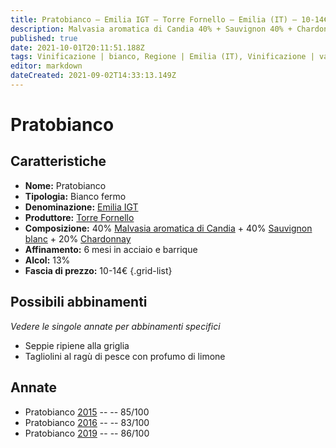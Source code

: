 ```yaml
---
title: Pratobianco – Emilia IGT – Torre Fornello – Emilia (IT) – 10-14€ – 3★
description: Malvasia aromatica di Candia 40% + Sauvignon 40% + Chardonnay 20% | Seppie ripiene alla griglia – Tagliolini al ragù di pesce con profumo di limone
published: true
date: 2021-10-01T20:11:51.188Z
tags: Vinificazione | bianco, Regione | Emilia (IT), Vinificazione | varietale, Vinificazione | fermo, Valutazioni | 3 stelle, Vitigni | Malvasia di Candia aromatica, Vitigni | Sauvignon blanc, Vitigni | Chardonnay, Alimento | Seppie, Cottura | alla griglia, Prezzi | 10-14€, Alimento | pasta, Aromatizzazione | al ragù di pesce
editor: markdown
dateCreated: 2021-09-02T14:33:13.149Z
---
```


# Pratobianco

## Caratteristiche
- **Nome:** Pratobianco
- **Tipologia:** Bianco fermo
- **Denominazione:** [Emilia IGT](/denominazioni/Italia/Emilia/IGT-Emilia)
- **Produttore:** [Torre Fornello](/produttori/Italia/Emilia/Torre-Fornello) 
- **Composizione:** 40% [Malvasia aromatica di Candia](/vitigni/Italia/malvasia-di-candia-aromatica) + 40% [Sauvignon blanc](/vitigni/Francia/sauvignon-blanc) + 20% [Chardonnay](/vitigni/Francia/chardonnay) 
- **Affinamento:** 6 mesi in acciaio e barrique
- **Alcol:** 13%
- **Fascia di prezzo:** 10-14€
{.grid-list}



## Possibili abbinamenti
*Vedere le singole annate per abbinamenti specifici*

- Seppie ripiene alla griglia
- Tagliolini al ragù di pesce con profumo di limone

## Annate
- Pratobianco [2015](/vini/Italia/Emilia/Torre-Fornello/Pratobianco/2015) -- <span class="star-3"></span> -- 85/100
- Pratobianco [2016](/vini/Italia/Emilia/Torre-Fornello/Pratobianco/2016) -- <span class="star-2"></span> -- 83/100
- Pratobianco [2019](/vini/Italia/Emilia/Torre-Fornello/Pratobianco/2019) -- <span class="star-3"></span> -- 86/100